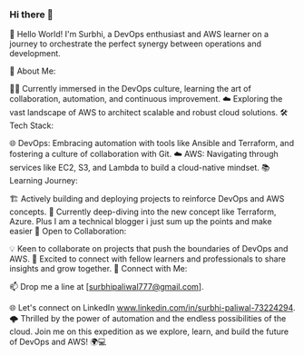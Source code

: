 ### Hi there 👋

👋 Hello World! I'm Surbhi, a DevOps enthusiast and AWS learner on a journey to orchestrate the perfect synergy between operations and development.

🚀 About Me:

👨‍💻 Currently immersed in the DevOps culture, learning the art of collaboration, automation, and continuous improvement.
☁️ Exploring the vast landscape of AWS to architect scalable and robust cloud solutions.
🛠️ Tech Stack:

🌐 DevOps: Embracing automation with tools like Ansible and Terraform, and fostering a culture of collaboration with Git.
☁️ AWS: Navigating through services like EC2, S3, and Lambda to build a cloud-native mindset.
📚 Learning Journey:

🏗️ Actively building and deploying projects to reinforce DevOps and AWS concepts.
📖 Currently deep-diving into the new concept like Terraform, Azure. Plus I am a technical blogger i just sum up the points and make easier
🤝 Open to Collaboration:

💡 Keen to collaborate on projects that push the boundaries of DevOps and AWS.
🚀 Excited to connect with fellow learners and professionals to share insights and grow together.
🔗 Connect with Me:

📫 Drop me a line at [surbhipaliwal777@gmail.com].


🌐 Let's connect on LinkedIn www.linkedin.com/in/surbhi-paliwal-73224294.
🌩️ Thrilled by the power of automation and the endless possibilities of the cloud. Join me on this expedition as we explore, learn, and build the future of DevOps and AWS! 🌍💻
